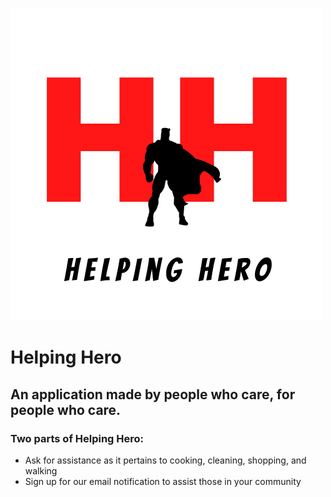 ![Helping Hero](app_public/src/assets/images/helpinghero_logo.png)
# Helping Hero
## An application made by people who care, for people who care.
### Two parts of Helping Hero:
* Ask for assistance as it pertains to cooking, cleaning, shopping, and walking
* Sign up for our email notification to assist those in your community
